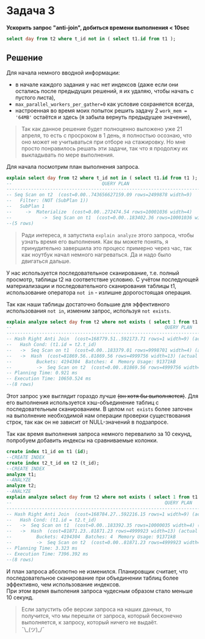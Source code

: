 # Задача 3
**Ускорить запрос "anti-join", добиться времени выполнения < 10sec**
```sql
select day from t2 where t_id not in ( select t1.id from t1 );
```
## Решение
Для начала немного вводной информации:
- в начале каждого задания у нас нет индексов (даже если они остались после предыдущих решений, я их удаляю, чтобы начать с пустого листа),
- `max_parallel_workers_per_gather=0` как условие сохраняется всегда,
- настроенная во время моих попыток решить задачу 2 `work_mem = '64MB'` остаётся и здесь (я забыла вернуть предыдущее значение),

> Так как данное решение будет полноценно выложено уже 21 апреля, то есть с просроком в 1 день, я полностью осознаю, что оно может не учитываться при отборе на стажировку. Но мне просто понравилось решать эти задачи, так что я продолжу их выкладывать по мере выполнения.

Для начала посмотрим план выполнения запроса.
```sql
explain select day from t2 where t_id not in ( select t1.id from t1 );
--                                 QUERY PLAN
----------------------------------------------------------------------------
-- Seq Scan on t2  (cost=0.00..743656627159.09 rows=2499878 width=9)
--   Filter: (NOT (SubPlan 1))
--   SubPlan 1
--     ->  Materialize  (cost=0.00..272474.54 rows=10001036 width=4)
--           ->  Seq Scan on t1  (cost=0.00..183402.36 rows=10001036 width=4)
--(5 rows)
```
> Ради интереса, я запустила `explain analyze` этого запроса, чтобы узнать время его выполнения. Как вы можете понять, я принудительно завершила это процесс примерно через час, так как ноутбук начал немного нагреваться. Да и надо было двигаться дальше.

У нас используется последовательное сканирование, т.е. полный просмотр, таблицы t2 на соответствие условию. С учётом последующей материализации и последовательного сканирования таблицы t1, использование оператора `not in` - излишне дорогостоящая операция. 

Так как наши таблицы достаточно большие для эффективного использования `not in`, изменим запрос, используя `not exists`.

```sql
explain analyze select day from t2 where not exists ( select 1 from t1 where t1.id = t2.t_id );
--                                                        QUERY PLAN
---------------------------------------------------------------------------------------------------------------------------
-- Hash Right Anti Join  (cost=168779.51..592173.71 rows=1 width=9) (actual time=10641.427..10641.430 rows=0 loops=1)
--   Hash Cond: (t1.id = t2.t_id)
--   ->  Seq Scan on t1  (cost=0.00..183379.01 rows=9998701 width=4) (actual time=0.017..1777.530 rows=10000000 loops=1)
--   ->  Hash  (cost=81869.56..81869.56 rows=4999756 width=13) (actual time=2196.434..2196.435 rows=5000000 loops=1)
--         Buckets: 4194304  Batches: 4  Memory Usage: 91371kB
--         ->  Seq Scan on t2  (cost=0.00..81869.56 rows=4999756 width=13) (actual time=0.028..947.990 rows=5000000 loops=1)
-- Planning Time: 0.921 ms
-- Execution Time: 10650.524 ms
--(8 rows)
```
Этот запрос уже выглядит гораздо лучше <s>(он хотя бы выполняется)</s>. Для его выполнения используется хэш-объединение таблиц с последовательным сканированием. В целом `not exists` более заточен на выполнение необходимой нам операции проверки существования строк, так как он не зависит от NULL-значений в подзапросе.

Так как время выполнения запроса немного перевалило за 10 секунд, попробуем добавить индексы на сравниваемые колонки.
```sql
create index t1_id on t1 (id); 
--CREATE INDEX
create index t2_t_id on t2 (t_id);
--CREATE INDEX
analyze t1; 
--ANALYZE
analyze t2;
--ANALYZE
explain analyze select day from t2 where not exists ( select 1 from t1 where t1.id = t2.t_id );
--                                                        QUERY PLAN
---------------------------------------------------------------------------------------------------------------------------
-- Hash Right Anti Join  (cost=168784.27..592216.15 rows=1 width=9) (actual time=7388.296..7388.298 rows=0 loops=1)
--   Hash Cond: (t1.id = t2.t_id)
--   ->  Seq Scan on t1  (cost=0.00..183392.35 rows=10000035 width=4) (actual time=0.012..1052.718 rows=10000000 loops=1)
--   ->  Hash  (cost=81871.23..81871.23 rows=4999923 width=13) (actual time=1431.323..1431.325 rows=5000000 loops=1)
--         Buckets: 4194304  Batches: 4  Memory Usage: 91371kB
--         ->  Seq Scan on t2  (cost=0.00..81871.23 rows=4999923 width=13) (actual time=0.065..578.846 rows=5000000 loops=1)
-- Planning Time: 3.323 ms
-- Execution Time: 7396.392 ms
--(8 rows)
```
И план запроса абсолютно не изменился. Планировщик считает, что последовательное сканирование при объединении таблиц более эффективно, чем использование индексов.\
При этом время выполения запроса чудесным образом стало меньше 10 секунд.

> Если запустить обе версии запроса на наших данных, то получится, что мы перешли от запроса, который бесконечно выполняется, к запросу, который ничего не выдаёт.\
> ¯\\_(ツ)\_/¯
